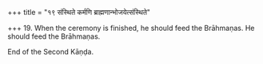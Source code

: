 +++
title = "१९ संस्थिते कर्मणि ब्राह्मणान्भोजयेत्संस्थिते"

+++
19. When the ceremony is finished, he should feed the Brāhmaṇas. He should feed the Brāhmaṇas.

End of the Second Kāṇḍa.

